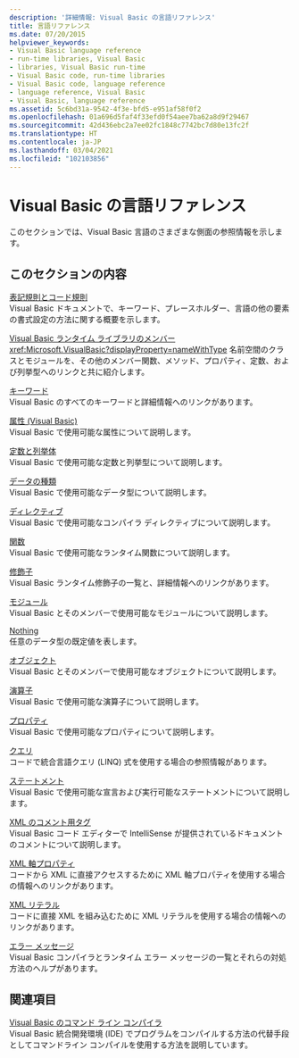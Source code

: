 ```yaml
---
description: '詳細情報: Visual Basic の言語リファレンス'
title: 言語リファレンス
ms.date: 07/20/2015
helpviewer_keywords:
- Visual Basic language reference
- run-time libraries, Visual Basic
- libraries, Visual Basic run-time
- Visual Basic code, run-time libraries
- Visual Basic code, language reference
- language reference, Visual Basic
- Visual Basic, language reference
ms.assetid: 5c6bd31a-9542-4f3e-bfd5-e951af58f0f2
ms.openlocfilehash: 01a696d5faf4f33efd0f54aee7ba62a8d9f29467
ms.sourcegitcommit: 42d436ebc2a7ee02fc1848c7742bc7d80e13fc2f
ms.translationtype: HT
ms.contentlocale: ja-JP
ms.lasthandoff: 03/04/2021
ms.locfileid: "102103856"
---
```

# <a name="visual-basic-language-reference"></a>Visual Basic の言語リファレンス

このセクションでは、Visual Basic 言語のさまざまな側面の参照情報を示します。  
  
## <a name="in-this-section"></a>このセクションの内容  

 [表記規則とコード規則](typographic-and-code-conventions.md)  
 Visual Basic ドキュメントで、キーワード、プレースホルダー、言語の他の要素の書式設定の方法に関する概要を示します。  
  
 [Visual Basic ランタイム ライブラリのメンバー](runtime-library-members.md)  
 <xref:Microsoft.VisualBasic?displayProperty=nameWithType> 名前空間のクラスとモジュールを、その他のメンバー関数、メソッド、プロパティ、定数、および列挙型へのリンクと共に紹介します。  
  
 [キーワード](keywords/index.md)  
 Visual Basic のすべてのキーワードと詳細情報へのリンクがあります。  
  
 [属性 (Visual Basic)](attributes.md)  
 Visual Basic で使用可能な属性について説明します。  
  
 [定数と列挙体](constants-and-enumerations.md)  
 Visual Basic で使用可能な定数と列挙型について説明します。  
  
 [データの種類](data-types/index.md)  
 Visual Basic で使用可能なデータ型について説明します。  
  
 [ディレクティブ](./directives/disable-enable.md)  
 Visual Basic で使用可能なコンパイラ ディレクティブについて説明します。  
  
 [関数](functions/index.md)  
 Visual Basic で使用可能なランタイム関数について説明します。  
  
 [修飾子](modifiers/index.md)  
 Visual Basic ランタイム修飾子の一覧と、詳細情報へのリンクがあります。  
  
 [モジュール](modules.md)  
 Visual Basic とそのメンバーで使用可能なモジュールについて説明します。  
  
 [Nothing](nothing.md)  
 任意のデータ型の既定値を表します。  
  
 [オブジェクト](objects/index.md)  
 Visual Basic とそのメンバーで使用可能なオブジェクトについて説明します。  
  
 [演算子](operators/index.md)  
 Visual Basic で使用可能な演算子について説明します。  
  
 [プロパティ](properties.md)  
 Visual Basic で使用可能なプロパティについて説明します。  
  
 [クエリ](queries/index.md)  
 コードで統合言語クエリ (LINQ) 式を使用する場合の参照情報があります。  
  
 [ステートメント](statements/index.md)  
 Visual Basic で使用可能な宣言および実行可能なステートメントについて説明します。  
  
 [XML のコメント用タグ](xmldoc/index.md)  
 Visual Basic コード エディターで IntelliSense が提供されているドキュメントのコメントについて説明します。  
  
 [XML 軸プロパティ](xml-axis/index.md)  
 コードから XML に直接アクセスするために XML 軸プロパティを使用する場合の情報へのリンクがあります。  
  
 [XML リテラル](xml-literals/index.md)  
 コードに直接 XML を組み込むために XML リテラルを使用する場合の情報へのリンクがあります。  
  
 [エラー メッセージ](error-messages/index.md)  
 Visual Basic コンパイラとランタイム エラー メッセージの一覧とそれらの対処方法のヘルプがあります。  
  
## <a name="related-sections"></a>関連項目  

 [Visual Basic のコマンド ライン コンパイラ](../reference/command-line-compiler/index.md)  
 Visual Basic 統合開発環境 (IDE) でプログラムをコンパイルする方法の代替手段としてコマンドライン コンパイルを使用する方法を説明しています。
